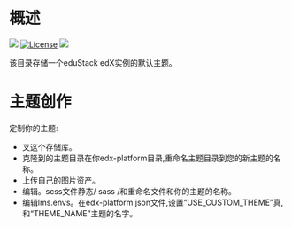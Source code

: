 概述
========
[![](http://img.shields.io/badge/version-1.0-brightgreen.svg)](https://edustack.org)
[![License](http://img.shields.io/badge/license-GPLV2-brightgreen.svg)](http://opensource.org/licenses/GPL-2.0)
[![](http://img.shields.io/badge/powerd%20by-eduStack-brightgreen.svg)](https://edustack.org)

该目录存储一个eduStack edX实例的默认主题。


主题创作
===============
定制你的主题:
- 叉这个存储库。
- 克隆到的主题目录在你edx-platform目录,重命名主题目录到您的新主题的名称。
- 上传自己的图片资产。
- 编辑。scss文件静态/ sass /和重命名文件和你的主题的名称。
- 编辑lms.envs。在edx-platform json文件,设置“USE_CUSTOM_THEME”真,和“THEME_NAME”主题的名字。


